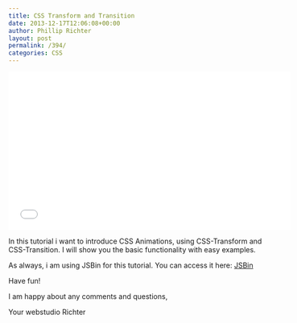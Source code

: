 ```yaml
---
title: CSS Transform and Transition
date: 2013-12-17T12:06:08+00:00
author: Phillip Richter
layout: post
permalink: /394/
categories: CSS
---
```

<iframe width="560" height="315" src="//www.youtube.com/embed/IVIcOfQNyAc?rel=0" allowfullscreen="" frameborder="0"></iframe>

In this tutorial i want to introduce CSS Animations, using CSS-Transform and CSS-Transition. I will show you the basic functionality with easy examples.

As always, i am using JSBin for this tutorial. You can access it here: [JSBin](http://www.jsbin.com)

Have fun!

I am happy about any comments and questions,

Your webstudio Richter

